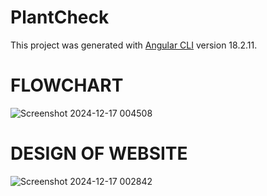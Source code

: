 # PlantCheck

This project was generated with [Angular CLI](https://github.com/angular/angular-cli) version 18.2.11.

# FLOWCHART
![Screenshot 2024-12-17 004508](https://github.com/user-attachments/assets/ac07b6bf-e2fb-4527-8472-5b8a2ff5361b)

# DESIGN OF WEBSITE
![Screenshot 2024-12-17 002842](https://github.com/user-attachments/assets/58cdcf95-02c1-4e64-b5e4-c758d905788a)
